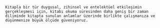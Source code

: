     Kitapla bir tür duygusal, zihinsel ve entelektüel etkileşimin gerçekleşmesi için, kitabı okuma süresinden daha geniş bir zaman diliminde kitapta sunulan anlamlar üzerinde birlikte çalışmanıza ve düşünmenize büyük ölçüde güveniyoruz. 